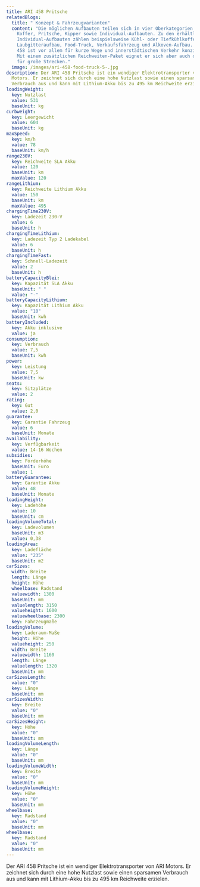 ```yaml
---
title: ARI 458 Pritsche
relatedBlogs:
  title: " Konzept & Fahrzeugvarianten"
  content: "Die möglichen Aufbauten teilen sich in vier Oberkategorien auf:
    Koffer, Pritsche, Kipper sowie Individual-Aufbauten. Zu den erhältlichen
    Individual-Aufbauten zählen beispielsweise Kühl- oder Tiefkühlkoffer,
    Laubgitteraufbau, Food-Truck, Verkaufsfahrzeug und Alkoven-Aufbau. Der ARI
    458 ist vor allem für kurze Wege und innerstädtischen Verkehr konzipiert.
    Mit einem zusätzlichen Reichweiten-Paket eignet er sich aber auch durchaus
    für große Strecken."
  image: /images/ari-458-food-truck-5-.jpg
description: Der ARI 458 Pritsche ist ein wendiger Elektrotransporter von ARI
  Motors. Er zeichnet sich durch eine hohe Nutzlast sowie einen sparsamen
  Verbrauch aus und kann mit Lithium-Akku bis zu 495 km Reichweite erzielen.
loadingWeight:
  key: Nutzlast
  value: 531
  baseUnit: kg
curbweight:
  key: Leergewicht
  value: 604
  baseUnit: kg
maxSpeed:
  key: km/h
  value: 78
  baseUnit: km/h
range230V:
  key: Reichweite SLA Akku
  value: 120
  baseUnit: km
  maxValue: 120
rangeLithium:
  key: Reichweite Lithium Akku
  value: 150
  baseUnit: km
  maxValue: 495
chargingTime230V:
  key: Ladezeit 230-V
  value: 6
  baseUnit: h
chargingTimeLithium:
  key: Ladezeit Typ 2 Ladekabel
  value: 6
  baseUnit: h
chargingTimeFast:
  key: Schnell-Ladezeit
  value: 2
  baseUnit: h
batteryCapacityBlei:
  key: Kapazität SLA Akku
  baseUnit: " "
  value: "-"
batteryCapacityLithium:
  key: Kapazität Lithium Akku
  value: "10"
  baseUnit: kwh
batteryIncluded:
  key: Akku inklusive
  value: ja
consumption:
  key: Verbrauch
  value: 7,5
  baseUnit: kwh
power:
  key: Leistung
  value: 7,5
  baseUnit: kw
seats:
  key: Sitzplätze
  value: 2
rating:
  key: Gut
  value: 2,0
guarantee:
  key: Garantie Fahrzeug
  value: 6
  baseUnit: Monate
availability:
  key: Verfügbarkeit
  value: 14-16 Wochen
subsidies:
  key: Förderhöhe
  baseUnit: Euro
  value: 1
batteryGuarantee:
  key: Garantie Akku
  value: 48
  baseUnit: Monate
loadingHeight:
  key: Ladehöhe
  value: 10
  baseUnit: cm
loadingVolumeTotal:
  key: Ladevolumen
  baseUnit: m3
  value: 0,38
loadingArea:
  key: Ladefläche
  value: "235"
  baseUnit: m2
carSizes:
  width: Breite
  length: Länge
  height: Höhe
  wheelbase: Radstand
  valuewidth: 1300
  baseUnit: mm
  valuelength: 3150
  valueheight: 1600
  valuewheelbase: 2300
  key: Fahrzeugmaße
loadingVolume:
  key: Laderaum-Maße
  height: Höhe
  valueheight: 250
  width: Breite
  valuewidth: 1160
  length: Länge
  valuelength: 1320
  baseUnit: mm
carSizesLength:
  value: "0"
  key: Länge
  baseUnit: mm
carSizesWidth:
  key: Breite
  value: "0"
  baseUnit: mm
carSizesHeight:
  key: Höhe
  value: "0"
  baseUnit: mm
loadingVolumeLength:
  key: Länge
  value: "0"
  baseUnit: mm
loadingVolumeWidth:
  key: Breite
  value: "0"
  baseUnit: mm
loadingVolumeHeight:
  key: Höhe
  value: "0"
  baseUnit: mm
wheelbase:
  key: Radstand
  value: "0"
  baseUnit: mm
wheelbase:
  key: Radstand
  value: "0"
  baseUnit: mm
---
```


Der ARI 458 Pritsche ist ein wendiger Elektrotransporter von ARI Motors. Er zeichnet sich durch eine hohe Nutzlast sowie einen sparsamen Verbrauch aus und kann mit Lithium-Akku bis zu 495 km Reichweite erzielen.
